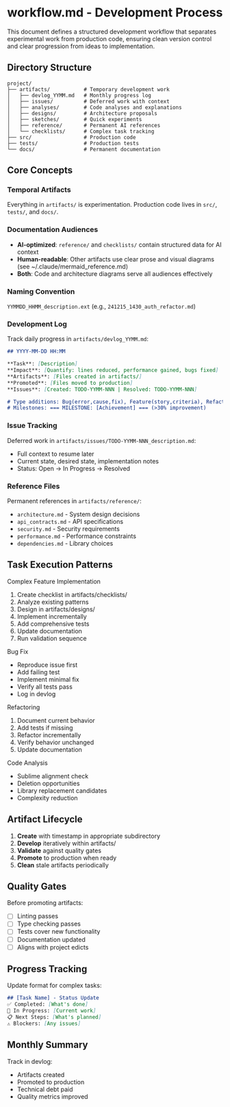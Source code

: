 # workflow.md - Development Process

This document defines a structured development workflow that separates experimental work from production code, ensuring clean version control and clear progression from ideas to implementation.

## Directory Structure

```
project/
├── artifacts/           # Temporary development work
│   ├── devlog_YYMM.md   # Monthly progress log
│   ├── issues/          # Deferred work with context
│   ├── analyses/        # Code analyses and explanations
│   ├── designs/         # Architecture proposals
│   ├── sketches/        # Quick experiments
│   ├── reference/       # Permanent AI references
│   └── checklists/      # Complex task tracking
├── src/                 # Production code
├── tests/               # Production tests
└── docs/                # Permanent documentation
```

## Core Concepts

### Temporal Artifacts
Everything in `artifacts/` is experimentation. Production code lives in `src/`, `tests/`, and `docs/`.

### Documentation Audiences
- **AI-optimized**: `reference/` and `checklists/` contain structured data for AI context
- **Human-readable**: Other artifacts use clear prose and visual diagrams (see ~/.claude/mermaid_reference.md)
- **Both**: Code and architecture diagrams serve all audiences effectively

### Naming Convention
`YYMMDD_HHMM_description.ext` (e.g., `241215_1430_auth_refactor.md`)

### Development Log
Track daily progress in `artifacts/devlog_YYMM.md`:
```markdown
## YYYY-MM-DD HH:MM

**Task**: [Description]
**Impact**: [Quantify: lines reduced, performance gained, bugs fixed]
**Artifacts**: [Files created in artifacts/]
**Promoted**: [Files moved to production]
**Issues**: [Created: TODO-YYMM-NNN | Resolved: TODO-YYMM-NNN]

# Type additions: Bug(error,cause,fix), Feature(story,criteria), Refactor(metrics), Research(decisions)
# Milestones: === MILESTONE: [Achievement] === (>30% improvement)
```

### Issue Tracking
Deferred work in `artifacts/issues/TODO-YYMM-NNN_description.md`:
- Full context to resume later
- Current state, desired state, implementation notes
- Status: Open → In Progress → Resolved

### Reference Files
Permanent references in `artifacts/reference/`:
- `architecture.md` - System design decisions
- `api_contracts.md` - API specifications
- `security.md` - Security requirements
- `performance.md` - Performance constraints
- `dependencies.md` - Library choices

## Task Execution Patterns

<task>Complex Feature Implementation</task>
<process>
1. Create checklist in artifacts/checklists/
2. Analyze existing patterns
3. Design in artifacts/designs/
4. Implement incrementally
5. Add comprehensive tests
6. Update documentation
7. Run validation sequence
</process>

<task>Bug Fix</task>
<requirements>
- Reproduce issue first
- Add failing test
- Implement minimal fix
- Verify all tests pass
- Log in devlog
</requirements>

<task>Refactoring</task>
<approach>
1. Document current behavior
2. Add tests if missing
3. Refactor incrementally
4. Verify behavior unchanged
5. Update documentation
</approach>

<task>Code Analysis</task>
<focus>
- Sublime alignment check
- Deletion opportunities
- Library replacement candidates
- Complexity reduction
</focus>

## Artifact Lifecycle

1. **Create** with timestamp in appropriate subdirectory
2. **Develop** iteratively within artifacts/
3. **Validate** against quality gates
4. **Promote** to production when ready
5. **Clean** stale artifacts periodically

## Quality Gates

Before promoting artifacts:
- [ ] Linting passes
- [ ] Type checking passes
- [ ] Tests cover new functionality
- [ ] Documentation updated
- [ ] Aligns with project edicts

## Progress Tracking

Update format for complex tasks:
```markdown
## [Task Name] - Status Update
✅ Completed: [What's done]
🔄 In Progress: [Current work]
📋 Next Steps: [What's planned]
⚠️ Blockers: [Any issues]
```

## Monthly Summary
Track in devlog:
- Artifacts created
- Promoted to production
- Technical debt paid
- Quality metrics improved
